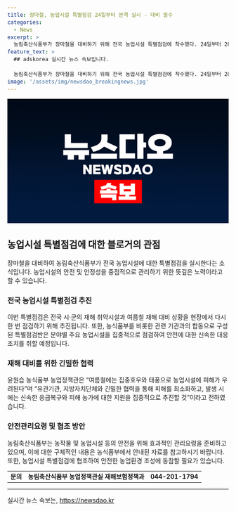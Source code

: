 ```yaml
---
title: 장마철, 농업시설 특별점검 24일부터 본격 실시 - 대비 필수
categories:
  - News
excerpt: >
  농림축산식품부가 장마철을 대비하기 위해 전국 농업시설 특별점검에 착수했다. 24일부터 28일까지 전국 지방자치단체를 대상으로 농업분야 재해 대비상황과 농업시설에 대한 특별점검을 실시할 예정이다. 이를 통해 여름철 재해에 대비하기 위해 재해 취약시설과 상황을 점검하고 미흡한 점을 개선할 것으로 보인다. 이에 대한 정책브리핑 자료는 출처표시 후 자유롭게 이용 가능하며, 자세한 사항은 농림축산식품부로 문의할 수 있다. (출처: 정책브리핑 www.korea.kr)
feature_text: >
  ## adskorea 실시간 뉴스 속보입니다.

  농림축산식품부가 장마철을 대비하기 위해 전국 농업시설 특별점검에 착수했다. 24일부터 28일까지 전국 지방자치단체를 대상으로 농업분야 재해 대비상황과 농업시설에 대한 특별점검을 실시할 예정이다. 이를 통해 여름철 재해에 대비하기 위해 재해 취약시설과 상황을 점검하고 미흡한 점을 개선할 것으로 보인다. 이에 대한 정책브리핑 자료는 출처표시 후 자유롭게 이용 가능하며, 자세한 사항은 농림축산식품부로 문의할 수 있다. (출처: 정책브리핑 www.korea.kr)
image: '/assets/img/newsdao_breakingnews.jpg'
---
```


<p><img src="/assets/img/newsdao_breakingnews.jpg" alt="adskorea 속보" /></p>

<h2 data-ke-size="size26">농업시설 특별점검에 대한 블로거의 관점</h2>

<p data-ke-size="size16">장마철을 대비하여 농림축산식품부가 전국 농업시설에 대한 특별점검을 실시한다는 소식입니다. 농업시설의 안전 및 안정성을 중점적으로 관리하기 위한 뜻깊은 노력이라고 할 수 있습니다.</p>

<h3>전국 농업시설 특별점검 추진</h3>

<p data-ke-size="size16">이번 특별점검은 전국 시·군의 재해 취약시설과 여름철 재해 대비 상황을 현장에서 다시 한 번 점검하기 위해 추진됩니다. 또한, 농식품부를 비롯한 관련 기관과의 합동으로 구성된 특별점검반은 분야별 주요 농업시설을 집중적으로 점검하여 안전에 대한 신속한 대응 조치를 취할 예정입니다.</p>

<h3>재해 대비를 위한 긴밀한 협력</h3>

<p data-ke-size="size16">윤원습 농식품부 농업정책관은 “여름철에는 집중호우와 태풍으로 농업시설에 피해가 우려된다”며 “유관기관, 지방자치단체와 긴밀한 협력을 통해 피해를 최소화하고, 발생 시에는 신속한 응급복구와 피해 농가에 대한 지원을 집중적으로 추진할 것”이라고 전하였습니다.</p>

<h3>안전관리요령 및 협조 방안</h3>

<p data-ke-size="size16">농림축산식품부는 농작물 및 농업시설 등의 안전을 위해 효과적인 관리요령을 준비하고 있으며, 이에 대한 구체적인 내용은 농식품부에서 안내된 자료를 참고하시기 바랍니다. 또한, 농업시설 특별점검에 협조하여 안전한 농업환경 조성에 동참할 필요가 있습니다.</p>

<table>
    <tr>
        <td style="text-align: center; height: 17px;"><b>문의</b></td>
        <td style="text-align: center; height: 17px;"><b>농림축산식품부 농업정책관실 재해보험정책과</b></td>
        <td style="text-align: center; height: 17px;"><b>044-201-1794</b></td>
    </tr>
</table>

<p data-ke-size="size16"></p>

<p><hr></p>
실시간 뉴스 속보는, <a href="https://newsdao.kr" rel="dofollow">https://newsdao.kr</a>


